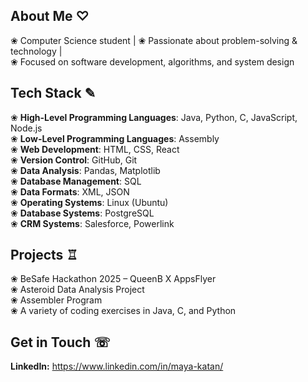## About Me ♡
❀ Computer Science student | ❀ Passionate about problem-solving & technology |  
❀ Focused on software development, algorithms, and system design  

## Tech Stack ✎
❀ **High-Level Programming Languages**: Java, Python, C, JavaScript, Node.js  
❀ **Low-Level Programming Languages**: Assembly  
❀ **Web Development**: HTML, CSS, React  
❀ **Version Control**: GitHub, Git  
❀ **Data Analysis**: Pandas, Matplotlib  
❀ **Database Management**: SQL  
❀ **Data Formats**: XML, JSON  
❀ **Operating Systems**: Linux (Ubuntu)  
❀ **Database Systems**: PostgreSQL  
❀ **CRM Systems**: Salesforce, Powerlink

## Projects ♖  
❀ BeSafe Hackathon 2025 – QueenB X AppsFlyer  
❀ Asteroid Data Analysis Project  
❀ Assembler Program  
❀ A variety of coding exercises in Java, C, and Python

## Get in Touch ☏
**LinkedIn:** https://www.linkedin.com/in/maya-katan/ 

